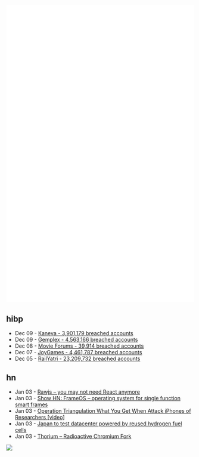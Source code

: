 ![Metrics](https://raw.githubusercontent.com/phixion/phixion/master/metrics.svg)

## hibp

<!--
for https://github.com/phixion/phixion/blob/main/.github/workflows/feeds.yml
-->
<!--START_SECTION:haveibeenpwnd-->
- Dec 09 - [Kaneva - 3,901,179 breached accounts](https://haveibeenpwned.com/PwnedWebsites#Kaneva)
- Dec 09 - [Gemplex - 4,563,166 breached accounts](https://haveibeenpwned.com/PwnedWebsites#Gemplex)
- Dec 08 - [Movie Forums - 39,914 breached accounts](https://haveibeenpwned.com/PwnedWebsites#MovieForums)
- Dec 07 - [JoyGames - 4,461,787 breached accounts](https://haveibeenpwned.com/PwnedWebsites#JoyGames)
- Dec 05 - [RailYatri - 23,209,732 breached accounts](https://haveibeenpwned.com/PwnedWebsites#RailYatri)
<!--END_SECTION:haveibeenpwnd-->

## hn

<!--
for https://github.com/phixion/phixion/blob/main/.github/workflows/feeds.yml
-->
<!--START_SECTION:hn-->
- Jan 03 - [Rawjs – you may not need React anymore](https://www.squaresapp.org/rawjs/)
- Jan 03 - [Show HN: FrameOS – operating system for single function smart frames](https://frameos.net/)
- Jan 03 - [Operation Triangulation What You Get When Attack iPhones of Researchers [video]](https://media.ccc.de/v/37c3-11859-operation_triangulation_what_you_get_when_attack_iphones_of_researchers)
- Jan 03 - [Japan to test datacenter powered by reused hydrogen fuel cells](https://www.theregister.com/2024/01/03/japan_to_test_datacenter_powered/)
- Jan 03 - [Thorium – Radioactive Chromium Fork](https://github.com/Alex313031/thorium)
<!--END_SECTION:hn-->

<!--
for https://yhype.me
-->
![](https://hit.yhype.me/github/profile?user_id=13013670)
